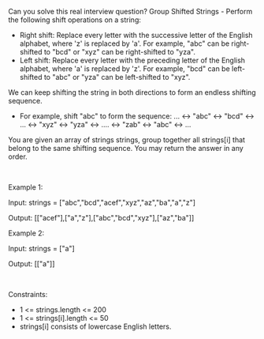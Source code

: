 Can you solve this real interview question? Group Shifted Strings - Perform the following shift operations on a string:

 * Right shift: Replace every letter with the successive letter of the English alphabet, where 'z' is replaced by 'a'. For example, "abc" can be right-shifted to "bcd" or "xyz" can be right-shifted to "yza".
 * Left shift: Replace every letter with the preceding letter of the English alphabet, where 'a' is replaced by 'z'. For example, "bcd" can be left-shifted to "abc" or "yza" can be left-shifted to "xyz".

We can keep shifting the string in both directions to form an endless shifting sequence.

 * For example, shift "abc" to form the sequence: ... <-> "abc" <-> "bcd" <-> ... <-> "xyz" <-> "yza" <-> .... <-> "zab" <-> "abc" <-> ...

You are given an array of strings strings, group together all strings[i] that belong to the same shifting sequence. You may return the answer in any order.

 

Example 1:

Input: strings = ["abc","bcd","acef","xyz","az","ba","a","z"]

Output: [["acef"],["a","z"],["abc","bcd","xyz"],["az","ba"]]

Example 2:

Input: strings = ["a"]

Output: [["a"]]

 

Constraints:

 * 1 <= strings.length <= 200
 * 1 <= strings[i].length <= 50
 * strings[i] consists of lowercase English letters.